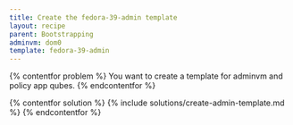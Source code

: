 ```yaml
---
title: Create the fedora-39-admin template
layout: recipe
parent: Bootstrapping
adminvm: dom0
template: fedora-39-admin
---
```

{% contentfor problem %}
You want to create a template for adminvm and policy app qubes.
{% endcontentfor %}

{% contentfor solution %}
{% include solutions/create-admin-template.md %}
{% endcontentfor %}

